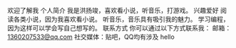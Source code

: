 欢迎了解我
个人简介
我是洪扬竣，喜欢看小说，听音乐，打游戏。
兴趣爱好
阅读各类小说，因为我喜欢看小说。
听音乐，音乐具有吸引我的魅力。
学习编程，因为这样可以学会写自己想写的。
联系方式
你可以通过以下方式联系我：
邮箱：1360207533@qq.com
社交媒体：贴吧，QQ均有涉及
hello
<!---
Aqq999/Aqq999 is a ✨ special ✨ repository because its `README.md` (this file) appears on your GitHub profile.
You can click the Preview link to take a look at your changes.
--->
